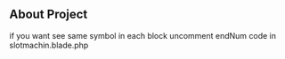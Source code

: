 

## About Project

if you want see same symbol in each block uncomment endNum code in slotmachin.blade.php
